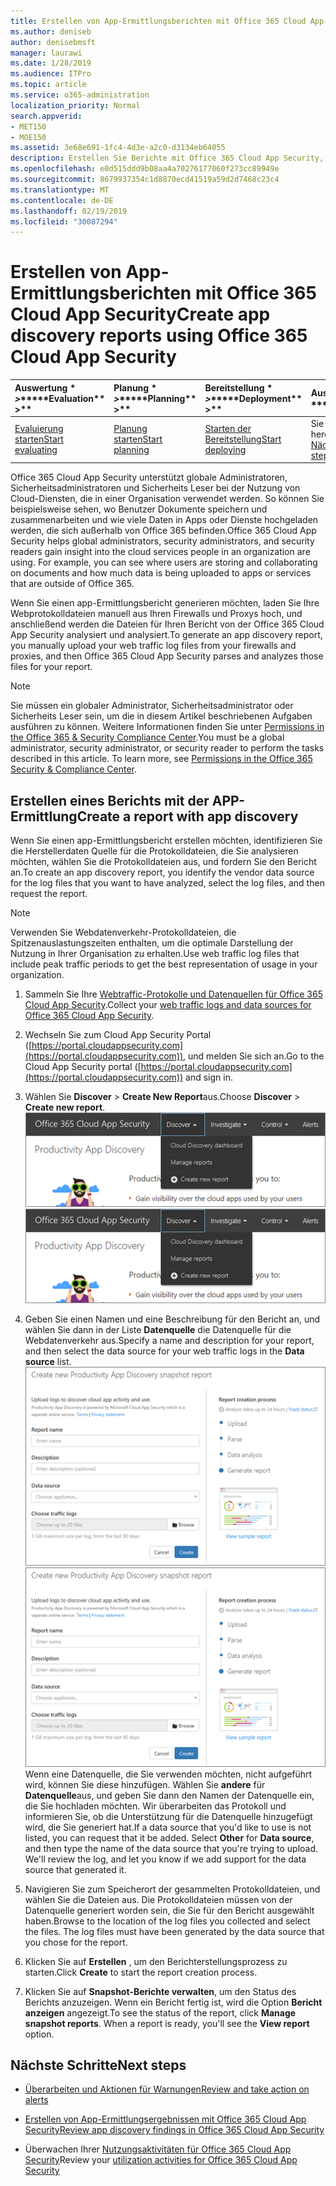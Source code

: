 ```yaml
---
title: Erstellen von App-Ermittlungsberichten mit Office 365 Cloud App Security
ms.author: deniseb
author: denisebmsft
manager: laurawi
ms.date: 1/28/2019
ms.audience: ITPro
ms.topic: article
ms.service: o365-administration
localization_priority: Normal
search.appverid:
- MET150
- MOE150
ms.assetid: 3e68e691-1fc4-4d3e-a2c0-d3134eb64055
description: Erstellen Sie Berichte mit Office 365 Cloud App Security, mit denen Sie verstehen können, wie Personen in Ihrer Organisation Office 365 und andere apps verwenden.
ms.openlocfilehash: e0d515ddd9b08aa4a70276177060f273cc89949e
ms.sourcegitcommit: 8679937354c1d8870ecd41519a59d2d7468c23c4
ms.translationtype: MT
ms.contentlocale: de-DE
ms.lasthandoff: 02/19/2019
ms.locfileid: "30087294"
---
```

# <a name="create-app-discovery-reports-using-office-365-cloud-app-security"></a><span data-ttu-id="0ffbd-103">Erstellen von App-Ermittlungsberichten mit Office 365 Cloud App Security</span><span class="sxs-lookup"><span data-stu-id="0ffbd-103">Create app discovery reports using Office 365 Cloud App Security</span></span>

|<span data-ttu-id="0ffbd-104">Auswertung \* *\>*\*</span><span class="sxs-lookup"><span data-stu-id="0ffbd-104">\*\*\*\*Evaluation\*\* \>\*\*</span></span>|<span data-ttu-id="0ffbd-105">Planung \* *\>*\*</span><span class="sxs-lookup"><span data-stu-id="0ffbd-105">\*\*\*\*Planning\*\* \>\*\*</span></span>|<span data-ttu-id="0ffbd-106">Bereitstellung \* *\>*\*</span><span class="sxs-lookup"><span data-stu-id="0ffbd-106">\*\*\*\*Deployment\*\* \>\*\*</span></span>|<span data-ttu-id="0ffbd-107">Auslastung \* \* \* \*</span><span class="sxs-lookup"><span data-stu-id="0ffbd-107">\*\*\*\*Utilization\*\*\*\*</span></span>|
|:-----|:-----|:-----|:-----|
|[<span data-ttu-id="0ffbd-108">Evaluierung starten</span><span class="sxs-lookup"><span data-stu-id="0ffbd-108">Start evaluating</span></span>](office-365-cas-overview.md) <br/> |[<span data-ttu-id="0ffbd-109">Planung starten</span><span class="sxs-lookup"><span data-stu-id="0ffbd-109">Start planning</span></span>](get-ready-for-office-365-cas.md) <br/> |[<span data-ttu-id="0ffbd-110">Starten der Bereitstellung</span><span class="sxs-lookup"><span data-stu-id="0ffbd-110">Start deploying</span></span>](turn-on-office-365-cas.md) <br/> |<span data-ttu-id="0ffbd-111">Sie sind hier!</span><span class="sxs-lookup"><span data-stu-id="0ffbd-111">You are here!</span></span>  <br/> [<span data-ttu-id="0ffbd-112">Nächste Schritte</span><span class="sxs-lookup"><span data-stu-id="0ffbd-112">Next steps</span></span>](#next-steps) <br/> |
   
<span data-ttu-id="0ffbd-p101">Office 365 Cloud App Security unterstützt globale Administratoren, Sicherheitsadministratoren und Sicherheits Leser bei der Nutzung von Cloud-Diensten, die in einer Organisation verwendet werden. So können Sie beispielsweise sehen, wo Benutzer Dokumente speichern und zusammenarbeiten und wie viele Daten in Apps oder Dienste hochgeladen werden, die sich außerhalb von Office 365 befinden.</span><span class="sxs-lookup"><span data-stu-id="0ffbd-p101">Office 365 Cloud App Security helps global administrators, security administrators, and security readers gain insight into the cloud services people in an organization are using. For example, you can see where users are storing and collaborating on documents and how much data is being uploaded to apps or services that are outside of Office 365.</span></span>
  
<span data-ttu-id="0ffbd-115">Wenn Sie einen app-Ermittlungsbericht generieren möchten, laden Sie Ihre Webprotokolldateien manuell aus Ihren Firewalls und Proxys hoch, und anschließend werden die Dateien für Ihren Bericht von der Office 365 Cloud App Security analysiert und analysiert.</span><span class="sxs-lookup"><span data-stu-id="0ffbd-115">To generate an app discovery report, you manually upload your web traffic log files from your firewalls and proxies, and then Office 365 Cloud App Security parses and analyzes those files for your report.</span></span>
  
> [!NOTE]
> <span data-ttu-id="0ffbd-p102">Sie müssen ein globaler Administrator, Sicherheitsadministrator oder Sicherheits Leser sein, um die in diesem Artikel beschriebenen Aufgaben ausführen zu können. Weitere Informationen finden Sie unter [Permissions in the Office 365 &amp; Security Compliance Center](permissions-in-the-security-and-compliance-center.md).</span><span class="sxs-lookup"><span data-stu-id="0ffbd-p102">You must be a global administrator, security administrator, or security reader to perform the tasks described in this article. To learn more, see [Permissions in the Office 365 Security &amp; Compliance Center](permissions-in-the-security-and-compliance-center.md).</span></span> 
  
## <a name="create-a-report-with-app-discovery"></a><span data-ttu-id="0ffbd-118">Erstellen eines Berichts mit der APP-Ermittlung</span><span class="sxs-lookup"><span data-stu-id="0ffbd-118">Create a report with app discovery</span></span>

<span data-ttu-id="0ffbd-119">Wenn Sie einen app-Ermittlungsbericht erstellen möchten, identifizieren Sie die Herstellerdaten Quelle für die Protokolldateien, die Sie analysieren möchten, wählen Sie die Protokolldateien aus, und fordern Sie den Bericht an.</span><span class="sxs-lookup"><span data-stu-id="0ffbd-119">To create an app discovery report, you identify the vendor data source for the log files that you want to have analyzed, select the log files, and then request the report.</span></span>
  
> [!NOTE]
> <span data-ttu-id="0ffbd-120">Verwenden Sie Webdatenverkehr-Protokolldateien, die Spitzenauslastungszeiten enthalten, um die optimale Darstellung der Nutzung in Ihrer Organisation zu erhalten.</span><span class="sxs-lookup"><span data-stu-id="0ffbd-120">Use web traffic log files that include peak traffic periods to get the best representation of usage in your organization.</span></span> 
  
1. <span data-ttu-id="0ffbd-121">Sammeln Sie Ihre [Webtraffic-Protokolle und Datenquellen für Office 365 Cloud App Security](web-traffic-logs-and-data-sources-for-ocas.md).</span><span class="sxs-lookup"><span data-stu-id="0ffbd-121">Collect your [web traffic logs and data sources for Office 365 Cloud App Security](web-traffic-logs-and-data-sources-for-ocas.md).</span></span>
    
2. <span data-ttu-id="0ffbd-122">Wechseln Sie zum Cloud App Security Portal ([https://portal.cloudappsecurity.com](https://portal.cloudappsecurity.com)), und melden Sie sich an.</span><span class="sxs-lookup"><span data-stu-id="0ffbd-122">Go to the Cloud App Security portal ([https://portal.cloudappsecurity.com](https://portal.cloudappsecurity.com)) and sign in.</span></span> 
       
3. <span data-ttu-id="0ffbd-123">Wählen Sie **Discover** \> **Create New Report**aus.</span><span class="sxs-lookup"><span data-stu-id="0ffbd-123">Choose **Discover** \> **Create new report**.</span></span> <br><span data-ttu-id="0ffbd-124">![Wählen Sie im Office 365-CAS-Portal Discover aus.](media/73b5299f-94b5-49dd-a00f-154d188eb2c5.png)</span><span class="sxs-lookup"><span data-stu-id="0ffbd-124">![In the Office 365 CAS portal, choose Discover](media/73b5299f-94b5-49dd-a00f-154d188eb2c5.png)</span></span><br>
  
4. <span data-ttu-id="0ffbd-125">Geben Sie einen Namen und eine Beschreibung für den Bericht an, und wählen Sie dann in der Liste **Datenquelle** die Datenquelle für die Webdatenverkehr aus.</span><span class="sxs-lookup"><span data-stu-id="0ffbd-125">Specify a name and description for your report, and then select the data source for your web traffic logs in the **Data source** list.</span></span> <br><span data-ttu-id="0ffbd-126">![Wählen Sie in O365-CAS \> die Option Discover Create New Report aus.](media/22e660f0-5eb2-49fa-9fea-f88a5809a07b.png)</span><span class="sxs-lookup"><span data-stu-id="0ffbd-126">![In O365 CAS, choose Discover \> Create new report](media/22e660f0-5eb2-49fa-9fea-f88a5809a07b.png)</span></span><br><span data-ttu-id="0ffbd-p103">Wenn eine Datenquelle, die Sie verwenden möchten, nicht aufgeführt wird, können Sie diese hinzufügen. Wählen Sie **andere** für **Datenquelle**aus, und geben Sie dann den Namen der Datenquelle ein, die Sie hochladen möchten. Wir überarbeiten das Protokoll und informieren Sie, ob die Unterstützung für die Datenquelle hinzugefügt wird, die Sie generiert hat.</span><span class="sxs-lookup"><span data-stu-id="0ffbd-p103">If a data source that you'd like to use is not listed, you can request that it be added. Select **Other** for **Data source**, and then type the name of the data source that you're trying to upload. We'll review the log, and let you know if we add support for the data source that generated it.</span></span> 
  
5. <span data-ttu-id="0ffbd-p104">Navigieren Sie zum Speicherort der gesammelten Protokolldateien, und wählen Sie die Dateien aus. Die Protokolldateien müssen von der Datenquelle generiert worden sein, die Sie für den Bericht ausgewählt haben.</span><span class="sxs-lookup"><span data-stu-id="0ffbd-p104">Browse to the location of the log files you collected and select the files. The log files must have been generated by the data source that you chose for the report.</span></span>
    
6. <span data-ttu-id="0ffbd-132">Klicken Sie auf **Erstellen** , um den Berichterstellungsprozess zu starten.</span><span class="sxs-lookup"><span data-stu-id="0ffbd-132">Click **Create** to start the report creation process.</span></span> 
    
7. <span data-ttu-id="0ffbd-p105">Klicken Sie auf **Snapshot-Berichte verwalten**, um den Status des Berichts anzuzeigen. Wenn ein Bericht fertig ist, wird die Option **Bericht anzeigen** angezeigt.</span><span class="sxs-lookup"><span data-stu-id="0ffbd-p105">To see the status of the report, click **Manage snapshot reports**. When a report is ready, you'll see the **View report** option.</span></span> 
    
## <a name="next-steps"></a><span data-ttu-id="0ffbd-135">Nächste Schritte</span><span class="sxs-lookup"><span data-stu-id="0ffbd-135">Next steps</span></span>

- [<span data-ttu-id="0ffbd-136">Überarbeiten und Aktionen für Warnungen</span><span class="sxs-lookup"><span data-stu-id="0ffbd-136">Review and take action on alerts</span></span>](review-office-365-cas-alerts.md)
    
- [<span data-ttu-id="0ffbd-137">Erstellen von App-Ermittlungsergebnissen mit Office 365 Cloud App Security</span><span class="sxs-lookup"><span data-stu-id="0ffbd-137">Review app discovery findings in Office 365 Cloud App Security</span></span>](review-app-discovery-findings-in-ocas.md)
    
- <span data-ttu-id="0ffbd-138">Überwachen Ihrer [Nutzungsaktivitäten für Office 365 Cloud App Security](utilization-activities-for-ocas.md)</span><span class="sxs-lookup"><span data-stu-id="0ffbd-138">Review your [utilization activities for Office 365 Cloud App Security](utilization-activities-for-ocas.md)</span></span>
    


